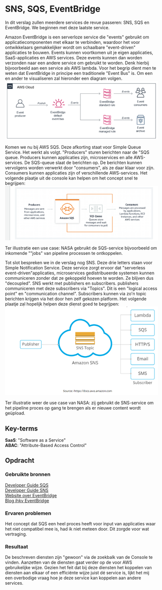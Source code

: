 # SNS, SQS, EventBridge
In dit verslag zullen meerdere services de revue passeren: SNS, SQS en EventBridge. We beginnen met deze laatste service.  

Amazon EventBridge is een serverloze service die "events" gebruikt om applicatiecomponenten met elkaar te verbinden, waardoor het voor ontwikkelaars gemakkelijker wordt om schaalbare "event-driven" applicaties te bouwen. Events kunnen voortkomen uit je eigen applicaties, SaaS-applicaties en AWS services. Deze events kunnen dan worden verzonden naar een andere service om gebruikt te worden. Denk hierbij bijvoorbeeld aan een service als AWS lambda. Voor het begrip dient men te weten dat EventBridge in principe een traditionele "Event Bus" is. Om een en ander te visualiseren zal hieronder een diagram volgen.  
![Alt text](image-2.png)

Komen we nu bij AWS SQS. Deze afkorting staat voor Simple Queue Service. Het werkt als volgt. "Producers" sturen berichten naar de "SQS queue. Producers kunnen applicaties zijn, microservices en alle AWS-services. De SQS-queue slaat de berichten op. De berichten kunnen vervolgens worden verwerkt door "consumers", als ze daar klaar voor zijn. Consumers kunnen applicaties zijn of verschillende AWS-services. Het volgende plaatje uit de console kan helpen om het concept snel te begrijpen: ![e.g.](image.png)

Ter illustratie een use case: NASA gebruikt de SQS-service bijvoorbeeld om inkomende ""jobs" van pipeline processen te ontkoppelen. 

Tot slot bespreken we in de verslag nog SNS. Deze drie letters staan voor Simple Notification Service. Deze service zorgt ervoor dat "serverless event-driven"applicaties, microservices gedistribueerde systemen kunnen communiceren zonder dat ze gekoppeld hoeven te worden. Ze blijven dus "decoupled". SNS werkt met publishers en subscribers. publishers communiceren met deze subscribers via "Topics". Dit is een "logical access point" en "communication channel". Subscribers kunnen via zo'n topic berichten krijgen via het door hen zelf gekozen platform. Het volgende plaatje zal hopelijk helpen deze dienst goed te begrijpen: ![Alt text](image-1.png)

Ter illustratie weer de use case van NASA: zij gebruikt de SNS-service om het pipeline proces op gang te brengen als er nieuwe content wordt geüpload. 


## Key-terms
**SaaS**: "Software as a Service"  
**ABAC**: "Attribute-Based Access Control"

## Opdracht
### Gebruikte bronnen
[Developer Guide SQS](https://docs.aws.amazon.com/AWSSimpleQueueService/latest/SQSDeveloperGuide/welcome.html)  
[Developer Guide SNS](https://docs.aws.amazon.com/sns/latest/dg/welcome.html)  
[Website over EventBridge](https://www.trek10.com/blog/amazon-eventbridge)  
[Blog ihkv EventBridge](https://aws.amazon.com/blogs/compute/archiving-and-replaying-events-with-amazon-eventbridge/)

### Ervaren problemen
Het concept dat SQS een heel proces heeft voor input van applicaties waar het niet compatibel mee is, had ik niet meteen door. Dit zorgde voor wat vertraging. 

### Resultaat
De beschreven diensten zijn "gewoon" via de zoekbalk van de Console te vinden. Aanzetten van de diensten gaat verder op de voor AWS gebruikelijke wijze. Gezien het feit dat bij deze diensten het koppelen van diensten aan elkaar  of een efficiënte wijze juist dé service is, lijkt het mij een overbodige vraag hoe je deze service kan koppelen aan andere services. 

